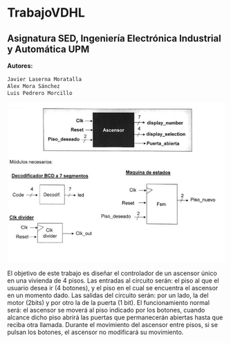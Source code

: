 # TrabajoVDHL
## Asignatura SED, Ingeniería Electrónica Industrial y Automática UPM
**Autores:**
```
Javier Laserna Moratalla
Alex Mora Sánchez
Luis Pedrero Morcillo
```

![Alt text](Extras/portada.jpg?raw=true "Enunciado")

El objetivo de este trabajo es diseñar el controlador de un ascensor único en una vivienda de 4 pisos. Las entradas al circuito serán: el piso al que el usuario desea ir (4 botones), y el piso en el cual se encuentra el ascensor en un momento dado. Las salidas del circuito serán: por un lado, la del motor (2bits) y por otro la de la puerta (1 bit). El funcionamiento normal será: el ascensor se moverá al piso indicado por los botones, cuando alcance dicho piso abrirá las puertas que permanecerán abiertas hasta que reciba otra llamada. Durante el movimiento del ascensor entre pisos, si se pulsan los botones, el ascensor no modificará su movimiento.


